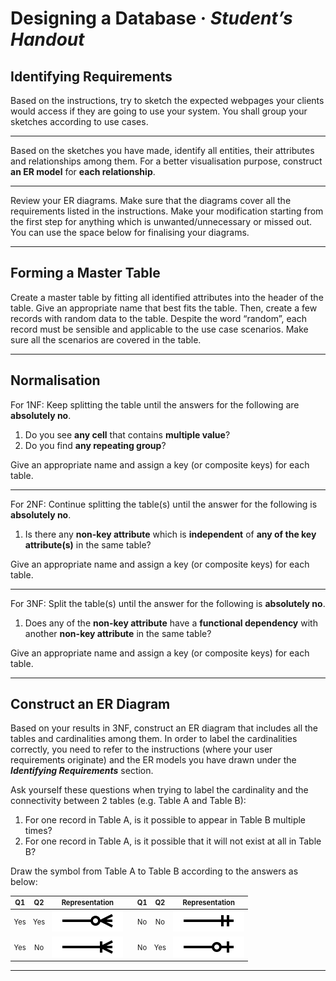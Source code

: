 <DIV id="wrapper">

# Designing a Database · *Student’s Handout*

## Identifying Requirements

Based on the instructions, try to sketch the expected webpages your clients would access if they are going to use your system. You shall group your sketches according to use cases.

---

<DIV style="page-break-before: always;">

Based on the sketches you have made, identify all entities, their attributes and relationships among them. For a better visualisation purpose, construct **an ER model** for **each relationship**.

---

</div>

<DIV style="page-break-before: always;">

Review your ER diagrams. Make sure that the diagrams cover all the requirements listed in the instructions. Make your modification starting from the first step for anything which is unwanted/unnecessary or missed out. You can use the space below for finalising your diagrams.

---

</div>

<DIV style="page-break-before: always;">

## Forming a Master Table

Create a master table by fitting all identified attributes into the header of the table. Give an appropriate name that best fits the table. Then, create a few records with random data to the table. Despite the word “random”, each record must be sensible and applicable to the use case scenarios. Make sure all the scenarios are covered in the table.

---

</div>

<DIV style="page-break-before: always;">

## Normalisation

For 1NF: Keep splitting the table until the answers for the following are **absolutely no**.

1.  Do you see **any cell** that contains **multiple value**?
2.  Do you find **any repeating group**?

Give an appropriate name and assign a key (or composite keys) for each table.

---

</div>

<DIV style="page-break-before: always;">

For 2NF: Continue splitting the table(s) until the answer for the following is **absolutely no**.

1.  Is there any **non-key attribute** which is **independent** of **any of the key attribute(s)** in the same table?

Give an appropriate name and assign a key (or composite keys) for each table.

---

</div>

<DIV style="page-break-before: always;">

For 3NF: Split the table(s) until the answer for the following is **absolutely no**.

1.  Does any of the **non-key attribute** have a **functional dependency** with another **non-key attribute** in the same table?

Give an appropriate name and assign a key (or composite keys) for each table.

---

</div>

<DIV style="page-break-before: always;">

## Construct an ER Diagram

Based on your results in 3NF, construct an ER diagram that includes all the tables and cardinalities among them. In order to label the cardinalities correctly, you need to refer to the instructions (where your user requirements originate) and the ER models you have drawn under the ***Identifying Requirements*** section.

Ask yourself these questions when trying to label the cardinality and the connectivity between 2 tables (e.g. Table A and Table B):

1.  For one record in Table A, is it possible to appear in Table B multiple times?
2.  For one record in Table A, is it possible that it will not exist at all in Table B?

Draw the symbol from Table A to Table B according to the answers as below:

<DIV style="font-size: 0.8em;">

| Q1  | Q2  |           Representation           |     | Q1  | Q2  |           Representation           |
|:---:|:---:|:----------------------------------:|:--- |:---:|:---:|:----------------------------------:|
| Yes | Yes | ![Many Optional](./assets/mo.svg)  |     | No  | No  | ![One Mandatory](./assets/om.svg)  |
| Yes | No  | ![Many Mandatory](./assets/mm.svg) |     | No  | Yes |  ![One Optional](./assets/oo.svg)  |

</div>

---

</div>

</div>
